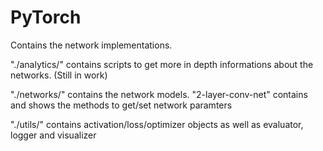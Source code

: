 PyTorch
=======
Contains the network implementations.

"./analytics/"
contains scripts to get more in depth informations about the networks. (Still in work)

"./networks/" 
contains the network models. "2-layer-conv-net" contains and shows the methods to get/set network paramters

"./utils/" 
contains activation/loss/optimizer objects as well as evaluator, logger and visualizer